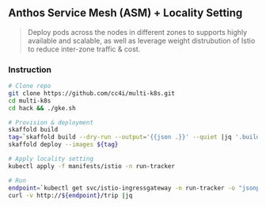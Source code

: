 ## Anthos Service Mesh (ASM) + Locality Setting 

> Deploy pods across the nodes in different zones to supports highly available and scalable, as well as leverage weight distrubution of Istio to reduce inter-zone traffic & cost.

### Instruction

```sh
# Clone repo
git clone https://github.com/cc4i/multi-k8s.git
cd multi-k8s
cd hack && ./gke.sh

# Provision & deployment
skaffold build 
tag=`skaffold build --dry-run --output='{{json .}}' --quiet |jq '.builds[].tag' -r`
skaffold deploy --images ${tag}

# Apply locality setting
kubectl apply -f manifests/istio -n run-tracker

# Run
endpoint=`kubectl get svc/istio-ingressgateway -n run-tracker -o "jsonpath={.status.loadBalancer.ingress[0].ip}"`
curl -v http://${endpoint}/trip |jq

```